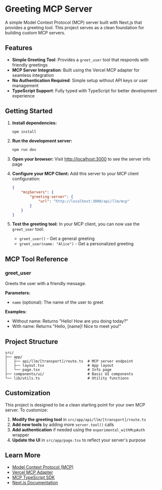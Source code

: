 # Greeting MCP Server

A simple Model Context Protocol (MCP) server built with Next.js that provides a greeting tool. This project serves as a clean foundation for building custom MCP servers.

## Features

- **Simple Greeting Tool**: Provides a `greet_user` tool that responds with friendly greetings
- **MCP Server Integration**: Built using the Vercel MCP adapter for seamless integration
- **No Authentication Required**: Simple setup without API keys or user management
- **TypeScript Support**: Fully typed with TypeScript for better development experience

## Getting Started

1. **Install dependencies:**
   ```bash
   npm install
   ```

2. **Run the development server:**
   ```bash
   npm run dev
   ```

3. **Open your browser:**
   Visit [http://localhost:3000](http://localhost:3000) to see the server info page

4. **Configure your MCP Client:**
   Add this server to your MCP client configuration:

   ```json
   {
       "mcpServers": {
           "greeting-server": {
               "url": "http://localhost:3000/api/llm/mcp"
           }
       }
   }
   ```

5. **Test the greeting tool:**
   In your MCP client, you can now use the `greet_user` tool:
   - `greet_user()` - Get a general greeting
   - `greet_user(name: "Alice")` - Get a personalized greeting

## MCP Tool Reference

### greet_user

Greets the user with a friendly message.

**Parameters:**
- `name` (optional): The name of the user to greet

**Examples:**
- Without name: Returns "Hello! How are you doing today?"
- With name: Returns "Hello, [name]! Nice to meet you!"

## Project Structure

```
src/
├── app/
│   ├── api/llm/[transport]/route.ts  # MCP server endpoint
│   ├── layout.tsx                    # App layout
│   └── page.tsx                      # Info page
├── components/ui/                    # Basic UI components
└── lib/utils.ts                      # Utility functions
```

## Customization

This project is designed to be a clean starting point for your own MCP server. To customize:

1. **Modify the greeting tool** in `src/app/api/llm/[transport]/route.ts`
2. **Add new tools** by adding more `server.tool()` calls
3. **Add authentication** if needed using the `experimental_withMcpAuth` wrapper
4. **Update the UI** in `src/app/page.tsx` to reflect your server's purpose

## Learn More

- [Model Context Protocol (MCP)](https://modelcontext.org/)
- [Vercel MCP Adapter](https://github.com/vercel/mcp-adapter)
- [MCP TypeScript SDK](https://github.com/modelcontextprotocol/typescript-sdk)
- [Next.js Documentation](https://nextjs.org/docs)
